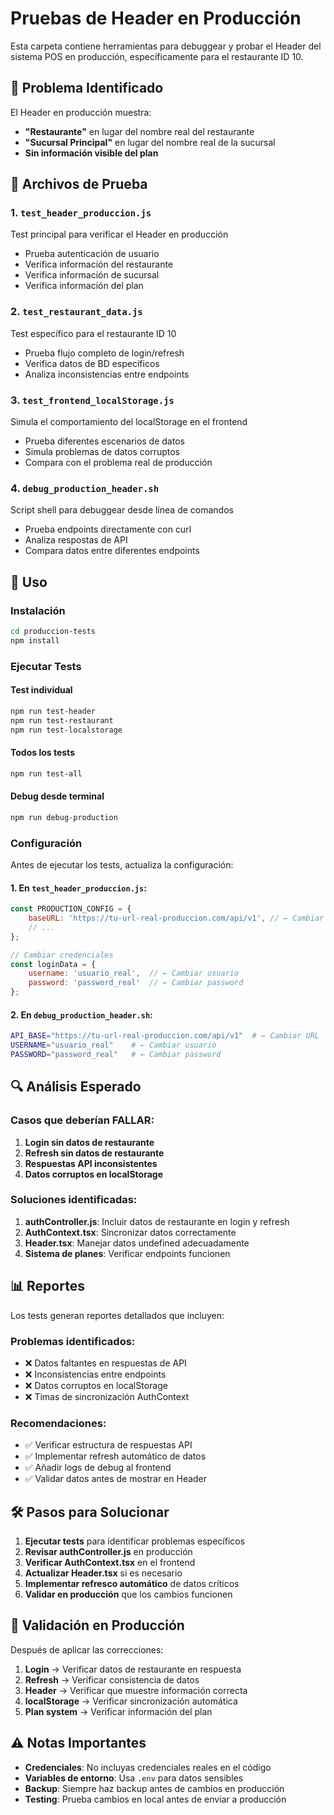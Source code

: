 # Pruebas de Header en Producción

Esta carpeta contiene herramientas para debuggear y probar el Header del sistema POS en producción, específicamente para el restaurante ID 10.

## 🎯 Problema Identificado

El Header en producción muestra:
- **"Restaurante"** en lugar del nombre real del restaurante
- **"Sucursal Principal"** en lugar del nombre real de la sucursal
- **Sin información visible del plan**

## 📁 Archivos de Prueba

### 1. `test_header_produccion.js`
Test principal para verificar el Header en producción
- Prueba autenticación de usuario
- Verifica información del restaurante
- Verifica información de sucursal
- Verifica información del plan

### 2. `test_restaurant_data.js`
Test específico para el restaurante ID 10
- Prueba flujo completo de login/refresh
- Verifica datos de BD específicos
- Analiza inconsistencias entre endpoints

### 3. `test_frontend_localStorage.js`
Simula el comportamiento del localStorage en el frontend
- Prueba diferentes escenarios de datos
- Simula problemas de datos corruptos
- Compara con el problema real de producción

### 4. `debug_production_header.sh`
Script shell para debuggear desde línea de comandos
- Prueba endpoints directamente con curl
- Analiza respostas de API
- Compara datos entre diferentes endpoints

## 🚀 Uso

### Instalación
```bash
cd produccion-tests
npm install
```

### Ejecutar Tests

#### Test individual
```bash
npm run test-header
npm run test-restaurant  
npm run test-localstorage
```

#### Todos los tests
```bash
npm run test-all
```

#### Debug desde terminal
```bash
npm run debug-production
```

### Configuración

Antes de ejecutar los tests, actualiza la configuración:

#### 1. En `test_header_produccion.js`:
```javascript
const PRODUCTION_CONFIG = {
    baseURL: 'https://tu-url-real-produccion.com/api/v1', // ← Cambiar URL
    // ...
};

// Cambiar credenciales
const loginData = {
    username: 'usuario_real',  // ← Cambiar usuario
    password: 'password_real'  // ← Cambiar password
};
```

#### 2. En `debug_production_header.sh`:
```bash
API_BASE="https://tu-url-real-produccion.com/api/v1"  # ← Cambiar URL
USERNAME="usuario_real"    # ← Cambiar usuario
PASSWORD="password_real"   # ← Cambiar password
```

## 🔍 Análisis Esperado

### Casos que deberían FALLAR:
1. **Login sin datos de restaurante**
2. **Refresh sin datos de restaurante**
3. **Respuestas API inconsistentes**
4. **Datos corruptos en localStorage**

### Soluciones identificadas:
1. **authController.js**: Incluir datos de restaurante en login y refresh
2. **AuthContext.tsx**: Sincronizar datos correctamente
3. **Header.tsx**: Manejar datos undefined adecuadamente
4. **Sistema de planes**: Verificar endpoints funcionen

## 📊 Reportes

Los tests generan reportes detallados que incluyen:

### Problemas identificados:
- ❌ Datos faltantes en respuestas de API
- ❌ Inconsistencias entre endpoints
- ❌ Datos corruptos en localStorage
- ❌ Timas de sincronización AuthContext

### Recomendaciones:
- ✅ Verificar estructura de respuestas API
- ✅ Implementar refresh automático de datos
- ✅ Añadir logs de debug al frontend
- ✅ Validar datos antes de mostrar en Header

## 🛠️ Pasos para Solucionar

1. **Ejecutar tests** para identificar problemas específicos
2. **Revisar authController.js** en producción
3. **Verificar AuthContext.tsx** en el frontend
4. **Actualizar Header.tsx** si es necesario
5. **Implementar refresco automático** de datos críticos
6. **Validar en producción** que los cambios funcionen

## 🎯 Validación en Producción

Después de aplicar las correcciones:

1. **Login** → Verificar datos de restaurante en respuesta
2. **Refresh** → Verificar consistencia de datos
3. **Header** → Verificar que muestre información correcta
4. **localStorage** → Verificar sincronización automática
5. **Plan system** → Verificar información del plan

## ⚠️ Notas Importantes

- **Credenciales**: No incluyas credenciales reales en el código
- **Variables de entorno**: Usa `.env` para datos sensibles
- **Backup**: Siempre haz backup antes de cambios en producción
- **Testing**: Prueba cambios en local antes de enviar a producción
